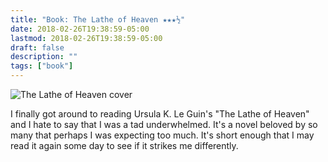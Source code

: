 ```yaml
---
title: "Book: The Lathe of Heaven ★★★½"
date: 2018-02-26T19:38:59-05:00
lastmod: 2018-02-26T19:38:59-05:00
draft: false
description: ""
tags: ["book"]
---
```


<img src="/img/2018/2930299.jpg" alt="The Lathe of Heaven cover" />

I finally got around to reading Ursula K. Le Guin's "The Lathe of Heaven" and I hate to say that I was a tad underwhelmed. It's a novel beloved by so many that perhaps I was expecting too much. It's short enough that I may read it again some day to see if it strikes me differently.
